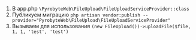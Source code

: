 1. В app.php ``\PyrobyteWeb\FileUpload\FileUploadServiceProvider::class`` 
2. Публикуем миграцию ``php artisan vendor:publish --provider="PyrobyteWeb\FileUpload\FileUploadServiceProvider"``
3. Вызываем для использования ``(new FileUpload())->uploadFile($file, 1, 1, 'test', 'test')``
